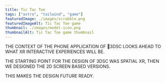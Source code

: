```yaml
---
title: Tic Tac Toe
tags: ["astro", "tailwind", "game"]
featuredImage: ./images/scrabble.png
featuredImageAlt: Tic Tac Toe game
thumbnail: ./images/model-icon.png
thumbnailAlt: Tic Tac Toe game thumbnail
---
```


THE CONTEXT OF THE PHONE APPLICATION OF 3DSC LOOKS AHEAD TO WHAT XR INTERACTIVE EXPERIENCES WILL BE.


THE STARTING POINT FOR THE DESIGN OF 3DSC
WAS SPATIAL XR, THEN WE DESIGNED THE 2D
SCREEN BASED VERSIONS.

THIS MAKES THE DESIGN FUTURE READY. 
